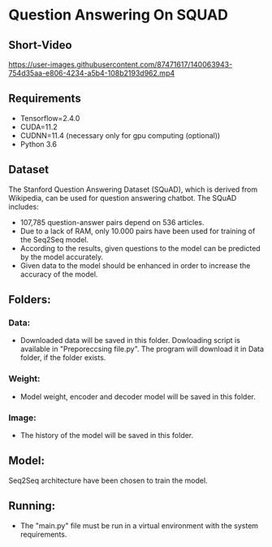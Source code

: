 # Question Answering On SQUAD
## Short-Video
https://user-images.githubusercontent.com/87471617/140063943-754d35aa-e806-4234-a5b4-108b2193d962.mp4



## Requirements
- Tensorflow=2.4.0
- CUDA=11.2
- CUDNN=11.4 (necessary only for gpu computing (optional))
- Python 3.6

## Dataset
The Stanford Question Answering Dataset (SQuAD), which is derived from Wikipedia, can be used for question answering chatbot. The SQuAD includes:
- 107,785 question-answer pairs depend on 536 articles.
- Due to a lack of RAM, only 10.000 pairs have been used for training of the Seq2Seq model.
- According to the results, given questions to the model can be predicted by the model accurately.
- Given data to the model should be enhanced in order to increase the accuracy of the model.

## Folders:
### Data: 
- Downloaded data will be saved in this folder. Dowloading script is available in "Preporeccsing file.py". The program will download it in Data folder, if the folder exists.
### Weight:
- Model weight, encoder and decoder model will be saved in this folder.
### Image:
- The history of the model will be saved in this folder.


## Model:
Seq2Seq architecture have been chosen to train the model.

## Running:
- The "main.py" file must be run in a virtual environment with the system requirements. 
